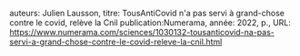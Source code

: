 auteurs: Julien Lausson, 
titre: TousAntiCovid n'a pas servi à grand-chose contre le covid, relève la Cnil
publication:Numerama, 
année: 2022, 
p.,
URL: https://www.numerama.com/sciences/1030132-tousanticovid-na-pas-servi-a-grand-chose-contre-le-covid-releve-la-cnil.html


